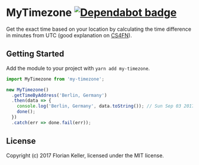 # MyTimezone [![Dependabot badge](https://img.shields.io/badge/Dependabot-active-brightgreen.svg)](https://dependabot.com/)

Get the exact time based on your location by calculating the time difference in minutes from UTC (good explanation on [CS4FN](http://www.cs4fn.org/mobile/owntimezone.php)).

## Getting Started
Add the module to your project with `yarn add my-timezone`.

```ts
import MyTimezone from 'my-timezone';

new MyTimezone()
  .getTimeByAddress('Berlin, Germany')
  .then(data => {
    console.log('Berlin, Germany', data.toString()); // Sun Sep 03 2017 14:29:49 GMT+0200
    done();
  })
  .catch(err => done.fail(err));
```

## License
Copyright (c) 2017 Florian Keller,
licensed under the MIT license.

